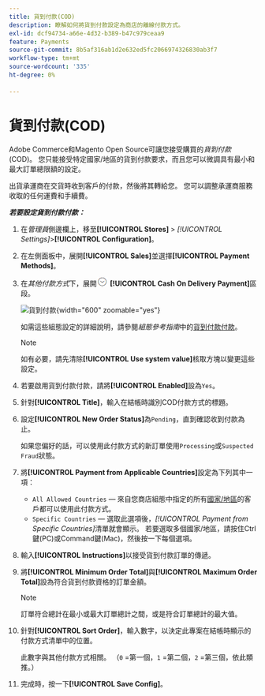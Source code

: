 ```yaml
---
title: 貨到付款(COD)
description: 瞭解如何將貨到付款設定為商店的離線付款方式。
exl-id: dcf94734-a66e-4d32-b389-b47c979ceaa9
feature: Payments
source-git-commit: 8b5af316ab1d2e632ed5fc2066974326830ab3f7
workflow-type: tm+mt
source-wordcount: '335'
ht-degree: 0%

---
```


# 貨到付款(COD)

Adobe Commerce和Magento Open Source可讓您接受購買的&#x200B;_貨到付款_ (COD)。 您只能接受特定國家/地區的貨到付款要求，而且您可以微調具有最小和最大訂單總限額的設定。

出貨承運商在交貨時收到客戶的付款，然後將其轉給您。 您可以調整承運商服務收取的任何運費和手續費。

**_若要設定貨到付款付款：_**

1. 在&#x200B;_管理員_&#x200B;側邊欄上，移至&#x200B;**[!UICONTROL Stores]** > _[!UICONTROL Settings]_>**[!UICONTROL Configuration]**。

1. 在左側面板中，展開&#x200B;**[!UICONTROL Sales]**&#x200B;並選擇&#x200B;**[!UICONTROL Payment Methods]**。

1. 在&#x200B;_其他付款方式_&#x200B;下，展開![擴充選取器](../assets/icon-display-expand.png) **[!UICONTROL Cash On Delivery Payment]**&#x200B;區段。

   ![貨到付款](../configuration-reference/sales/assets/payment-methods-cash-on-delivery-payment.png){width="600" zoomable="yes"}

   如需這些組態設定的詳細說明，請參閱&#x200B;_組態參考指南_&#x200B;中的[貨到付款付款](../configuration-reference/sales/payment-methods.md#cash-on-delivery-payment)。

   >[!NOTE]
   >
   >如有必要，請先清除&#x200B;**[!UICONTROL Use system value]**&#x200B;核取方塊以變更這些設定。

1. 若要啟用貨到付款付款，請將&#x200B;**[!UICONTROL Enabled]**&#x200B;設為`Yes`。

1. 針對&#x200B;**[!UICONTROL Title]**，輸入在結帳時識別COD付款方式的標題。

1. 設定&#x200B;**[!UICONTROL New Order Status]**&#x200B;為`Pending`，直到確認收到付款為止。

   如果您偏好的話，可以使用此付款方式的新訂單使用`Processing`或`Suspected Fraud`狀態。

1. 將&#x200B;**[!UICONTROL Payment from Applicable Countries]**&#x200B;設定為下列其中一項：

   - `All Allowed Countries` — 來自您商店組態中指定的所有[國家/地區](../getting-started/store-details.md#country-options)的客戶都可以使用此付款方式。
   - `Specific Countries` — 選取此選項後，_[!UICONTROL Payment from Specific Countries]_&#x200B;清單就會顯示。 若要選取多個國家/地區，請按住Ctrl鍵(PC)或Command鍵(Mac)，然後按一下每個選項。

1. 輸入&#x200B;**[!UICONTROL Instructions]**&#x200B;以接受貨到付款訂單的傳遞。

1. 將&#x200B;**[!UICONTROL Minimum Order Total]**&#x200B;與&#x200B;**[!UICONTROL Maximum Order Total]**&#x200B;設為符合貨到付款資格的訂單金額。

   >[!NOTE]
   >
   >訂單符合總計在最小或最大訂單總計之間，或是符合訂單總計的最大值。

1. 針對&#x200B;**[!UICONTROL Sort Order]**，輸入數字，以決定此專案在結帳時顯示的付款方式清單中的位置。

   此數字與其他付款方式相關。 （`0` =第一個，`1` =第二個，`2` =第三個，依此類推。）

1. 完成時，按一下&#x200B;**[!UICONTROL Save Config]**。
